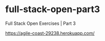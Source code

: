 # full-stack-open-part3
Full Stack Open Exercises | Part 3

https://agile-coast-29238.herokuapp.com/
